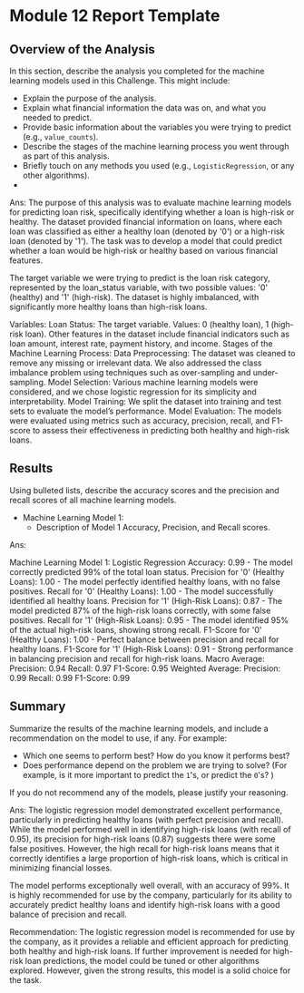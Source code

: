 # Module 12 Report Template

## Overview of the Analysis

In this section, describe the analysis you completed for the machine learning models used in this Challenge. This might include:

* Explain the purpose of the analysis.
* Explain what financial information the data was on, and what you needed to predict.
* Provide basic information about the variables you were trying to predict (e.g., `value_counts`).
* Describe the stages of the machine learning process you went through as part of this analysis.
* Briefly touch on any methods you used (e.g., `LogisticRegression`, or any other algorithms).
* 
 Ans:
  The purpose of this analysis was to evaluate machine learning models for predicting loan risk, specifically identifying whether a loan is high-risk or healthy. The dataset provided             financial information on loans, where each loan was classified as either a healthy loan (denoted by '0') or a high-risk loan (denoted by '1'). The task was to develop a model that             could predict whether a loan would be high-risk or healthy based on various financial features.
      
  The target variable we were trying to predict is the loan risk category, represented by the loan_status variable, with two possible values: '0' (healthy) and '1' (high-risk). The dataset is    highly imbalanced, with significantly more healthy loans than high-risk loans.
      
  Variables:
     Loan Status: The target variable. Values: 0 (healthy loan), 1 (high-risk loan).
     Other features in the dataset include financial indicators such as loan amount, interest rate, payment history, and income.
  Stages of the Machine Learning Process:
     Data Preprocessing: The dataset was cleaned to remove any missing or irrelevant data. We also addressed the class imbalance problem using techniques such as over-sampling and under-            sampling.
  Model Selection: Various machine learning models were considered, and we chose logistic regression for its simplicity and interpretability.
  Model Training: We split the dataset into training and test sets to evaluate the model’s performance.
  Model Evaluation: The models were evaluated using metrics such as accuracy, precision, recall, and F1-score to assess their effectiveness in predicting both healthy and high-risk loans.
 

## Results

Using bulleted lists, describe the accuracy scores and the precision and recall scores of all machine learning models.

* Machine Learning Model 1:
    * Description of Model 1 Accuracy, Precision, and Recall scores.

Ans:
 
Machine Learning Model 1: Logistic Regression
Accuracy: 0.99 - The model correctly predicted 99% of the total loan status.
Precision for '0' (Healthy Loans): 1.00 - The model perfectly identified healthy loans, with no false positives.
Recall for '0' (Healthy Loans): 1.00 - The model successfully identified all healthy loans.
Precision for '1' (High-Risk Loans): 0.87 - The model predicted 87% of the high-risk loans correctly, with some false positives.
Recall for '1' (High-Risk Loans): 0.95 - The model identified 95% of the actual high-risk loans, showing strong recall.
F1-Score for '0' (Healthy Loans): 1.00 - Perfect balance between precision and recall for healthy loans.
F1-Score for '1' (High-Risk Loans): 0.91 - Strong performance in balancing precision and recall for high-risk loans.
Macro Average:
Precision: 0.94
Recall: 0.97
F1-Score: 0.95
Weighted Average:
Precision: 0.99
Recall: 0.99
F1-Score: 0.99


## Summary

Summarize the results of the machine learning models, and include a recommendation on the model to use, if any. For example:

* Which one seems to perform best? How do you know it performs best?
* Does performance depend on the problem we are trying to solve? (For example, is it more important to predict the `1`'s, or predict the `0`'s? )

If you do not recommend any of the models, please justify your reasoning.

Ans:
The logistic regression model demonstrated excellent performance, particularly in predicting healthy loans (with perfect precision and recall). While the model performed well in identifying high-risk loans (with recall of 0.95), its precision for high-risk loans (0.87) suggests there were some false positives. However, the high recall for high-risk loans means that it correctly identifies a large proportion of high-risk loans, which is critical in minimizing financial losses.

The model performs exceptionally well overall, with an accuracy of 99%. It is highly recommended for use by the company, particularly for its ability to accurately predict healthy loans and identify high-risk loans with a good balance of precision and recall.

Recommendation: The logistic regression model is recommended for use by the company, as it provides a reliable and efficient approach for predicting both healthy and high-risk loans. If further improvement is needed for high-risk loan predictions, the model could be tuned or other algorithms explored. However, given the strong results, this model is a solid choice for the task.

